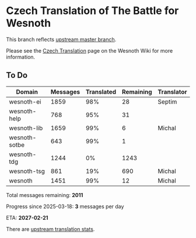 # Czech Translation of The Battle for Wesnoth

This branch reflects [upstream master branch](https://github.com/wesnoth/wesnoth/tree/master).

Please see the [Czech Translation](https://wiki.wesnoth.org/CzechTranslation) page on the Wesnoth Wiki for more information.

## To Do

Domain | Messages | Translated | Remaining | Translator
------ | -------- | ---------- | --------- | ----------
wesnoth-ei | 1859 | 98% | 28 | Septim
wesnoth-help | 768 | 95% | 31 |
wesnoth-lib | 1659 | 99% | 6 | Michal
wesnoth-sotbe | 643 | 99% | 1 |
wesnoth-tdg | 1244 | 0% | 1243 |
wesnoth-tsg | 861 | 19% | 690 | Michal
wesnoth | 1451 | 99% | 12 | Michal

Total messages remaining: **2011**

Progress since 2025-03-18: **3** messages per day

ETA: **2027-02-21**

There are [upstream translation stats](https://www.wesnoth.org/gettext/?view=langs&version=master&lang=cs).
